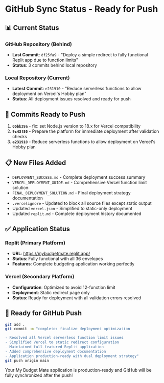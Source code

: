 # GitHub Sync Status - Ready for Push

## 📊 Current Status

### GitHub Repository (Behind)
- **Last Commit**: `df25fa9` - "Deploy a simple redirect to fully functional Replit app due to function limits"
- **Status**: 3 commits behind local repository

### Local Repository (Current)
- **Latest Commit**: `e231910` - "Reduce serverless functions to allow deployment on Vercel's Hobby plan" 
- **Status**: All deployment issues resolved and ready for push

## 🔄 Commits Ready to Push

1. **`05bb39a`** - fix: set Node.js version to 18.x for Vercel compatibility
2. **`9c43f80`** - Prepare the platform for immediate deployment after validation checks
3. **`e231910`** - Reduce serverless functions to allow deployment on Vercel's Hobby plan

## 📋 New Files Added

- `DEPLOYMENT_SUCCESS.md` - Complete deployment success summary
- `VERCEL_DEPLOYMENT_GUIDE.md` - Comprehensive Vercel function limit solution
- `FINAL_DEPLOYMENT_SOLUTION.md` - Final deployment strategy documentation
- `.vercelignore` - Updated to block all source files except static output
- Updated `vercel.json` - Simplified to static-only deployment
- Updated `replit.md` - Complete deployment history documented

## ✅ Application Status

### Replit (Primary Platform)
- **URL**: https://mybudgetmate.replit.app/
- **Status**: Fully functional with all 36 envelopes
- **Features**: Complete budgeting application working perfectly

### Vercel (Secondary Platform)  
- **Configuration**: Optimized to avoid 12-function limit
- **Deployment**: Static redirect page only
- **Status**: Ready for deployment with all validation errors resolved

## 🚀 Ready for GitHub Push

```bash
git add .
git commit -m "complete: finalize deployment optimization

- Resolved all Vercel serverless function limit issues
- Simplified Vercel to static redirect configuration  
- Maintained full-featured Replit application
- Added comprehensive deployment documentation
- Application production-ready with dual deployment strategy"
git push origin main
```

Your My Budget Mate application is production-ready and GitHub will be fully synchronized after the push!